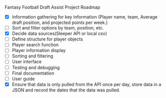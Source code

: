 Fantasy Football Draft Assist Project Roadmap
- [x] Information gathering for key information (Player name, team, Average draft position, and projected points per week.)
- [ ] Sort and filter options by team, position, etc.
- [x] Decide data sources(Sleeper API or local csv)
- [ ] Define structure for player objects
- [ ] Player search function
- [ ] Player information display
- [ ] Sorting and filtering
- [ ] User interface
- [ ] Testing and debugging
- [ ] Final documentation
- [ ] User guide
- [x] Ensure that data is only pulled from the API once per day, store data in a JSON and record the dates that the data was pulled.